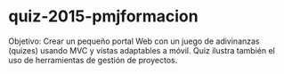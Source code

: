 # quiz-2015-pmjformacion
Objetivo: Crear un pequeño portal Web con un juego de adivinanzas (quizes) usando MVC y vistas adaptables a móvil. Quiz ilustra también el uso de herramientas de gestión de proyectos.
